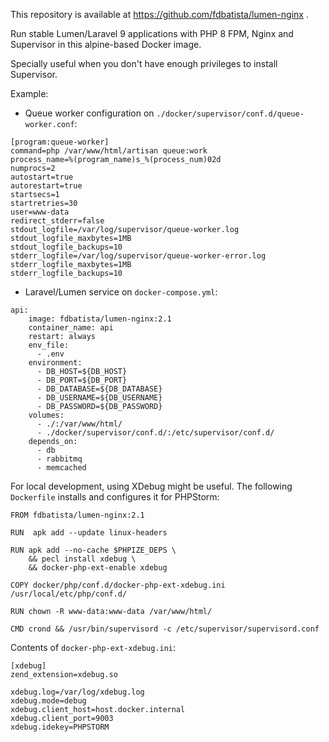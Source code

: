 This repository is available at https://github.com/fdbatista/lumen-nginx .

Run stable Lumen/Laravel 9 applications with PHP 8 FPM, Nginx and Supervisor in this alpine-based Docker image.

Specially useful when you don't have enough privileges to install Supervisor.

Example:

- Queue worker configuration on `./docker/supervisor/conf.d/queue-worker.conf`:
```
[program:queue-worker]
command=php /var/www/html/artisan queue:work
process_name=%(program_name)s_%(process_num)02d
numprocs=2
autostart=true
autorestart=true
startsecs=1
startretries=30
user=www-data
redirect_stderr=false
stdout_logfile=/var/log/supervisor/queue-worker.log
stdout_logfile_maxbytes=1MB
stdout_logfile_backups=10
stderr_logfile=/var/log/supervisor/queue-worker-error.log
stderr_logfile_maxbytes=1MB
stderr_logfile_backups=10
```

- Laravel/Lumen service on `docker-compose.yml`:
```
api:
    image: fdbatista/lumen-nginx:2.1
    container_name: api
    restart: always
    env_file:
      - .env
    environment:
      - DB_HOST=${DB_HOST}
      - DB_PORT=${DB_PORT}
      - DB_DATABASE=${DB_DATABASE}
      - DB_USERNAME=${DB_USERNAME}
      - DB_PASSWORD=${DB_PASSWORD}
    volumes:
      - ./:/var/www/html/
      - ./docker/supervisor/conf.d/:/etc/supervisor/conf.d/
    depends_on:
      - db
      - rabbitmq
      - memcached
```

For local development, using XDebug might be useful. The following `Dockerfile` installs and configures it for PHPStorm:

```
FROM fdbatista/lumen-nginx:2.1

RUN  apk add --update linux-headers

RUN apk add --no-cache $PHPIZE_DEPS \
    && pecl install xdebug \
    && docker-php-ext-enable xdebug

COPY docker/php/conf.d/docker-php-ext-xdebug.ini /usr/local/etc/php/conf.d/

RUN chown -R www-data:www-data /var/www/html/

CMD crond && /usr/bin/supervisord -c /etc/supervisor/supervisord.conf
```

Contents of `docker-php-ext-xdebug.ini`:
```
[xdebug]
zend_extension=xdebug.so

xdebug.log=/var/log/xdebug.log
xdebug.mode=debug
xdebug.client_host=host.docker.internal
xdebug.client_port=9003
xdebug.idekey=PHPSTORM
```
